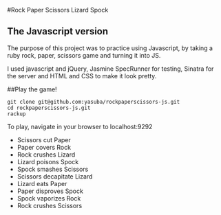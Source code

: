 #Rock Paper Scissors Lizard Spock
## The Javascript version

The purpose of this project was to practice using Javascript, by taking a ruby rock, paper, scissors game and turning it into JS.

I used javascript and jQuery, Jasmine SpecRunner for testing, Sinatra for the server and HTML and CSS to make it look pretty.

##Play the game!

    git clone git@github.com:yasuba/rockpaperscissors-js.git
    cd rockpaperscissors-js.git
    rackup
    
To play, navigate in your browser to localhost:9292

* Scissors cut Paper
* Paper covers Rock
* Rock crushes Lizard
* Lizard poisons Spock
* Spock smashes Scissors
* Scissors decapitate Lizard
* Lizard eats Paper
* Paper disproves Spock
* Spock vaporizes Rock
* Rock crushes Scissors

